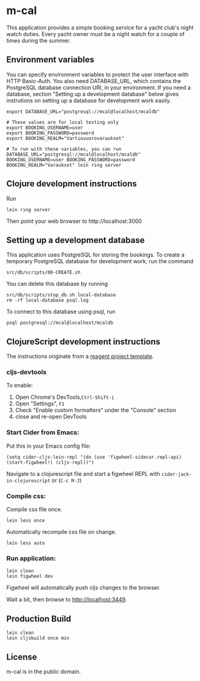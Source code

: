 # m-cal

This application provides a simple booking service for a yacht club's
night watch duties. Every yacht owner must be a night watch for a
couple of times during the summer.

## Environment variables

You can specify environment variables to protect the user interface
with HTTP Basic-Auth. You also need DATABASE_URL, which contains the
PostgreSQL database connection URI, in your environment. If you need a
database, section "Setting up a development database" below gives
instrutions on setting up a database for development work easily.

```
export DATABASE_URL="postgresql://mcal@localhost/mcaldb"

# These values are for local testing only
export BOOKING_USERNAME=user
export BOOKING_PASSWORD=password
export BOOKING_REALM="Vartiovuorovaraukset"

# To run with these variables, you can run
DATABASE_URL="postgresql://mcal@localhost/mcaldb" BOOKING_USERNAME=user BOOKING_PASSWORD=password BOOKING_REALM="Varaukset" lein ring server
```

## Clojure development instructions

Run

```
lein ring server
```

Then point your web browser to http://localhost:3000

## Setting up a development database

This application uses PostgreSQL for storing the bookings. To create a
temporary PostgreSQL database for development work, run the command

```
src/db/scripts/00-CREATE.sh
```

You can delete this database by running

```
src/db/scripts/stop_db.sh local-database
rm -rf local-database psql.log
```

To connect to this database using psql, run

```
psql postgresql://mcal@localhost/mcaldb
```

## ClojureScript development instructions

The instructions originate from a [reagent project template](https://github.com/reagent-project/reagent).

### cljs-devtools

To enable:

1. Open Chrome's DevTools,`Ctrl-Shift-i`
2. Open "Settings", `F1`
3. Check "Enable custom formatters" under the "Console" section
4. close and re-open DevTools

### Start Cider from Emacs:

Put this in your Emacs config file:

```
(setq cider-cljs-lein-repl "(do (use 'figwheel-sidecar.repl-api) (start-figwheel!) (cljs-repl))")
```

Navigate to a clojurescript file and start a figwheel REPL with `cider-jack-in-clojurescript` or (`C-c M-J`)

### Compile css:

Compile css file once.

```
lein less once
```

Automatically recompile css file on change.

```
lein less auto
```

### Run application:

```
lein clean
lein figwheel dev
```

Figwheel will automatically push cljs changes to the browser.

Wait a bit, then browse to [http://localhost:3449](http://localhost:3449).

## Production Build

```
lein clean
lein cljsbuild once min
```

## License

m-cal is in the public domain.
